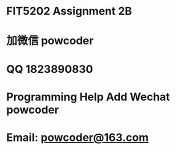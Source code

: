 # FIT5202 Assignment 2B
# 加微信 powcoder

# QQ 1823890830

# Programming Help Add Wechat powcoder

# Email: powcoder@163.com

